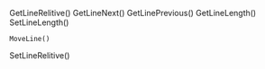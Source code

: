 GetLineRelitive()
    GetLineNext()
    GetLinePrevious()
    GetLineLength()
    SetLineLength()

    MoveLine()
SetLineRelitive()
